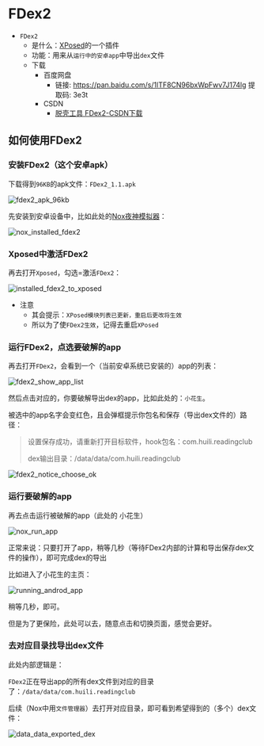 # FDex2

* `FDex2`
  * 是什么：[XPosed](https://book.crifan.org/books/crack_assistant_xposed_framework/website/)的一个插件
  * 功能：用来从`运行中的安卓app`中导出`dex`文件
  * 下载
    * 百度网盘
      * 链接: https://pan.baidu.com/s/1lTF8CN96bxWpFwv7J174lg 提取码: 3e3t
    * CSDN
      * [脱壳工具 FDex2-CSDN下载](https://download.csdn.net/download/crifan/11057898)

## 如何使用FDex2

### 安装FDex2（这个安卓apk）

下载得到`96KB`的apk文件：`FDex2_1.1.apk`

![fdex2_apk_96kb](../../../../../assets/img/fdex2_apk_96kb.png)

先安装到安卓设备中，比如此处的[Nox夜神模拟器](https://book.crifan.org/books/good_android_emulator_nox/website/)：

![nox_installed_fdex2](../../../../../assets/img/nox_installed_fdex2.png)

### Xposed中激活FDex2

再去打开`Xposed`，勾选=激活`FDex2`：

![installed_fdex2_to_xposed](../../../../../assets/img/installed_fdex2_to_xposed.png)

* 注意
  * 其会提示：`XPosed模块列表已更新，重启后更改将生效`
  * 所以为了使`FDex2生效`，记得去重启`XPosed`

### 运行FDex2，点选要破解的app

再去打开`FDex2`，会看到一个（当前安卓系统已安装的）app的列表：

![fdex2_show_app_list](../../../../../assets/img/fdex2_show_app_list.png)

然后点击对应的，你要破解导出dex的app，比如此处的：`小花生`。

被选中的app名字会变红色，且会弹框提示你包名和保存（导出dex文件的）路径：

> 设置保存成功，请重新打开目标软件，hook包名：com.huili.readingclub
> 
> dex输出目录：/data/data/com.huili.readingclub

![fdex2_notice_choose_ok](../../../../../assets/img/fdex2_notice_choose_ok.png)

### 运行要破解的app

再去点击运行被破解的app（此处的 小花生）

![nox_run_app](../../../../../assets/img/nox_run_app.png)

正常来说：只要打开了app，稍等几秒（等待FDex2内部的计算和导出保存dex文件的操作），即可完成dex的导出

比如进入了小花生的主页：

![running_androd_app](../../../../../assets/img/running_androd_app.png)

稍等几秒，即可。

但是为了更保险，此处可以去，随意点击和切换页面，感觉会更好。

### 去对应目录找导出dex文件

此处内部逻辑是：

`FDex2`正在导出app的所有dex文件到对应的目录了：`/data/data/com.huili.readingclub`

后续（Nox中用`文件管理器`）去打开对应目录，即可看到希望得到的（多个）dex文件：

![data_data_exported_dex](../../../../../assets/img/data_data_exported_dex.png)
